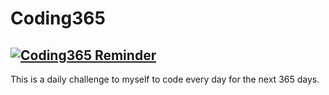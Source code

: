 # Coding365

[![Coding365 Reminder](https://img.shields.io/github/workflow/status/Antoine-Meloche/Coding365/Coding365%20Reminder/main?color=%23242424&label=Commit%20today%20%3F&logo=github&style=for-the-badge)](https://github.com/Antoine-Meloche/Coding365/actions/workflows/coding365-reminder.yml)
---
This is a daily challenge to myself to code every day for the next 365 days.
